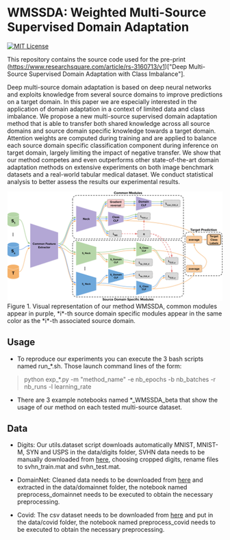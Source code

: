 # WMSSDA: Weighted Multi-Source Supervised Domain Adaptation

[![MIT License](https://img.shields.io/badge/license-MIT-green.svg)](https://opensource.org/licenses/MIT)

This repository contains the source code used for the pre-print (https://www.researchsquare.com/article/rs-3160713/v1)["Deep Multi-Source Supervised Domain Adaptation with Class Imbalance"].

Deep multi-source domain adaptation is based on deep neural networks and exploits knowledge from several source domains to improve predictions on a target domain.
In this paper we are especially interested in the application of domain adaptation in a context of limited data and class imbalance.
We propose a new multi-source supervised domain adaptation method that is able to transfer both shared knowledge across all source domains and source domain specific knowledge towards a target domain.
Attention weights are computed during training and are applied to balance each source domain specific classification component during inference on target domain, largely limiting the impact of negative transfer.
We show that our method competes and even outperforms other state-of-the-art domain adaptation methods on extensive experiments on both image benchmark datasets and a real-world tabular medical dataset.
We conduct statistical analysis to better assess the results our experimental results.

<img src="WMSSDA.png"/>
Figure 1. Visual representation of our method WMSSDA, common modules appear in purple, *i*-th source domain specific modules appear in the same color as the *i*-th associated source domain.

## Usage

* To reproduce our experiments you can execute the 3 bash scripts named run\_\*.sh. Those launch command lines of the form:
> python exp\_\*.py -m "method\_name" -e nb\_epochs -b nb\_batches -r nb\_runs -l learning\_rate

* There are 3 example notebooks named \*\_WMSSDA\_beta that show the usage of our method on each tested multi-source dataset.


## Data

* Digits: Our utils.dataset script downloads automatically MNIST, MNIST-M, SYN and USPS in the data/digits folder, SVHN data needs to be manually downloaded from [here](http://ufldl.stanford.edu/housenumbers), choosing cropped digits, rename files to svhn\_train.mat and svhn\_test.mat.

* DomainNet: Cleaned data needs to be downloaded from [here](http://ai.bu.edu/M3SDA/#dataset) and extracted in the data/domainnet folder, the notebook named preprocess\_domainnet needs to be executed to obtain the necessary preprocessing.

* Covid: The csv dataset needs to be downloaded from [here](https://www.kaggle.com/datasets/meirnizri/covid19-dataset) and put in the data/covid folder, the notebook named preprocess\_covid needs to be executed to obtain the necessary preprocessing.